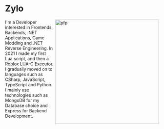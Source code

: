 # Zylo

<img align="right" alt="pfp" height="340" src="https://avatars.githubusercontent.com/u/168766505?v=4">
I'm a Developer interested in Frontends, Backends, .NET Applications, Game Modding and .NET Reverse Engineering. In 2021 I made my first Lua script, and then a Roblox LUA-C Executor. I gradually moved on to languages such as CSharp, JavaScript,
TypeScript and Python. I mainly use technologies such as MongoDB for my Database choice and Express for Backend Development.
